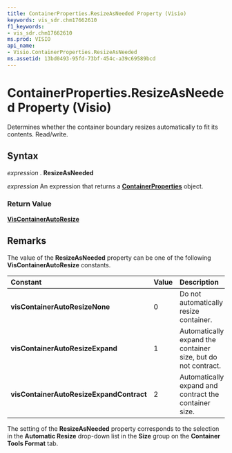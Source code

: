 ```yaml
---
title: ContainerProperties.ResizeAsNeeded Property (Visio)
keywords: vis_sdr.chm17662610
f1_keywords:
- vis_sdr.chm17662610
ms.prod: VISIO
api_name:
- Visio.ContainerProperties.ResizeAsNeeded
ms.assetid: 13bd0493-95fd-73bf-454c-a39c69589bcd
---
```



# ContainerProperties.ResizeAsNeeded Property (Visio)

Determines whether the container boundary resizes automatically to fit its contents. Read/write.


## Syntax

 _expression_ . **ResizeAsNeeded**

 _expression_ An expression that returns a **[ContainerProperties](containerproperties-object-visio.md)** object.


### Return Value

 **[VisContainerAutoResize](viscontainerautoresize-enumeration-visio.md)**


## Remarks

The value of the  **ResizeAsNeeded** property can be one of the following **VisContainerAutoResize** constants.



|**Constant**|**Value**|**Description**|
|:-----|:-----|:-----|
| **visContainerAutoResizeNone**|0|Do not automatically resize container.|
| **visContainerAutoResizeExpand**|1|Automatically expand the container size, but do not contract.|
| **visContainerAutoResizeExpandContract**|2|Automatically expand and contract the container size.|
The setting of the  **ResizeAsNeeded** property corresponds to the selection in the **Automatic Resize** drop-down list in the **Size** group on the **Container Tools Format** tab.


